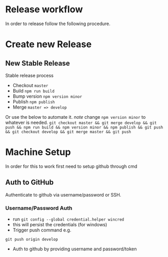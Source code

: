 # Release workflow
In order to release follow the following procedure.

# Create new Release

## New Stable Release
Stable release process
 - Checkout `master`
 - Build `npm run build`
 - Bump version `npm version minor`
 - Publish `npm publish`
 - Merge `master => develop`

Or use the below to automate it. *note* change `npm version minor` to whatever is needed.
 `git checkout master && git merge develop && git push && npm run build && npm version minor && npm publish && git push && git checkout develop && git merge master && git push`

# Machine Setup
In order for this to work first need to setup github through cmd

## Auth to GitHub
Authenticate to github via username/password or SSH.

### Username/Password Auth
- run `git config --global credential.helper wincred`
 - this will persist the credentials (for windows)
- Trigger push command e.g.

```
git push origin develop
```
 - Auth to github by providing username and password/token